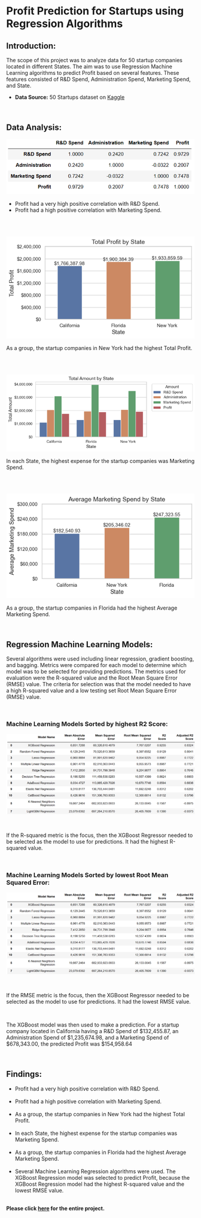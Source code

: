 Profit Prediction for Startups using Regression Algorithms
================
## Introduction:
The scope of this project was to analyze data for 50 startup companies located in different 
States. The aim was to use Regression Machine Learning algorithms to predict Profit 
based on several features. These features consisted of R&D Spend, Administration Spend, 
Marketing Spend, and State.

* **Data Source:** 50 Startups dataset on [Kaggle](https://www.kaggle.com/datasets/farhanmd29/50-startups)

<br>

## Data Analysis:

![A correlation matrix](/images/1.png)

* Profit had a very high positive correlation with R&D Spend.
* Profit had a high positive correlation with Marketing Spend.

<br><br>

![A bar chart of the Total Profit of the startups by State](/images/2.png)

As a group, the startup companies in New York had the highest Total Profit.

<br><br>

![A bar chart of column sums grouped by State](/images/3.png)

In each State, the highest expense for the startup companies was Marketing Spend.

<br><br>

![A bar chart of the average Marketing Spend of the startups by State](/images/4.png)

As a group, the startup companies in Florida had the highest Average Marketing Spend.

<br>

## Regression Machine Learning Models:

Several algorithms were used including linear regression, gradient boosting, and bagging. Metrics were compared for each model to determine which model was to be selected for providing predictions. The metrics used for evaluation were the R-squared value and the Root Mean Square Error (RMSE) value. The criteria for selection was that the model needed to have a high R-squared value and a low testing set Root Mean Square Error (RMSE) value.

<br>

### Machine Learning Models Sorted by highest R2 Score:

![Machine Learning Models Sorted by highest R2 Score](/images/5.png)

<br>

If the R-squared metric is the focus, then the XGBoost Regressor needed to be selected as the model to use for predictions. It had the highest R-squared value.

<br>

### Machine Learning Models Sorted by lowest Root Mean Squared Error:

![Machine Learning Models Sorted by lowest Root Mean Squared Error](/images/6.png)

<br>

If the RMSE metric is the focus, then the XGBoost Regressor needed to be selected as the model to use for predictions. It had the lowest RMSE value.
 
<br>

The XGBoost model was then used to make a prediction. For a startup company located in California having a R&D Spend of $132,455.87, an Administration Spend of $1,235,674.98, and a Marketing Spend of $678,343.00, the predicted Profit was $154,958.64

<br>

## Findings:
* Profit had a very high positive correlation with R&D Spend.<br><br>
* Profit had a high positive correlation with Marketing Spend.<br><br>
* As a group, the startup companies in New York had the highest Total Profit.<br><br>
* In each State, the highest expense for the startup companies was Marketing Spend.<br><br>
* As a group, the startup companies in Florida had the highest Average Marketing Spend.<br><br>
* Several Machine Learning Regression algorithms were used. The XGBoost Regression model was selected to predict Profit, because the XGBoost Regression model had the highest R-squared value and the lowest RMSE value.<br><br>

**Please click [here](https://github.com/eric5412/Profit-Prediction-for-Startups-using-Regression/blob/main/Profit%20Prediction%20for%20Startups%20using%20Regression%20Algorithms.ipynb) for the entire project.**

<br><br>
<br><br>
